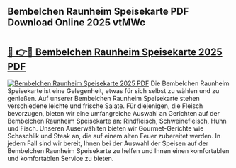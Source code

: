 ## Bembelchen Raunheim Speisekarte PDF Download Online 2025 vtMWc

# <h2><a href="http://gc9myuf.nevu.top/?p=Bembelchen+Raunheim+Speisekarte">🔗 👉🔴 Bembelchen Raunheim Speisekarte 2025 PDF</a></h2>

[![Bembelchen Raunheim Speisekarte 2025 PDF](https://i.imgur.com/dBaPXMq.png)](http://gc9myuf.nevu.top/?p=Bembelchen+Raunheim+Speisekarte)
Die Bembelchen Raunheim Speisekarte ist eine Gelegenheit, etwas für sich selbst zu wählen und zu genießen. Auf unserer Bembelchen Raunheim Speisekarte stehen verschiedene leichte und frische Salate. Für diejenigen, die Fleisch bevorzugen, bieten wir eine umfangreiche Auswahl an Gerichten auf der Bembelchen Raunheim Speisekarte an: Rindfleisch, Schweinefleisch, Huhn und Fisch. Unseren Auserwählten bieten wir Gourmet-Gerichte wie Schaschlik und Steak an, die auf einem alten Feuer zubereitet werden. In jedem Fall sind wir bereit, Ihnen bei der Auswahl der Speisen auf der Bembelchen Raunheim Speisekarte zu helfen und Ihnen einen komfortablen und komfortablen Service zu bieten.
